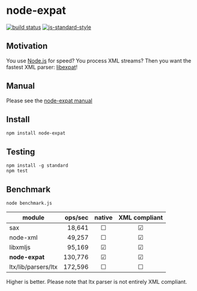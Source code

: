 # node-expat

[![build status](https://img.shields.io/travis/node-xmpp/node-expat/master.svg?style=flat-square)](https://travis-ci.org/node-xmpp/node-expat/branches)
[![js-standard-style](https://img.shields.io/badge/code%20style-standard-brightgreen.svg?style=flat-square)](http://standardjs.com/)

## Motivation

You use [Node.js](https://nodejs.org) for speed? You process
XML streams? Then you want the fastest XML parser: [libexpat](http://expat.sourceforge.net/)!

## Manual

Please see the [node-expat manual](http://node-xmpp.org/doc/expat.html)

## Install

```
npm install node-expat
```

## Testing

```
npm install -g standard
npm test
```

## Benchmark

```node benchmark.js```

| module             | ops/sec | native | XML compliant |
|--------------------|--------:|:------:|:-------------:|
| sax                |  18,641 | ☐      | ☑             |
| node-xml           |  49,257 | ☐      | ☑             |
| libxmljs           |  95,169 | ☑      | ☑             |
| **node-expat**     | 130,776 | ☑      | ☑             |
| ltx/lib/parsers/ltx| 172,596 | ☐      | ☐             |

Higher is better. Please note that ltx parser is not entirely XML compliant.
